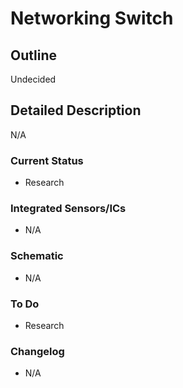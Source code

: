 # Networking Switch

## Outline

Undecided

## Detailed Description

N/A

### Current Status

- Research

### Integrated Sensors/ICs

- N/A

### Schematic

- N/A

### To Do

- Research

### Changelog

- N/A
